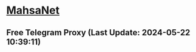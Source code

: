 
# [MahsaNet](https://t.me/mahsa_net)
## Free Telegram Proxy (Last Update: 2024-05-22 10:39:11)

    